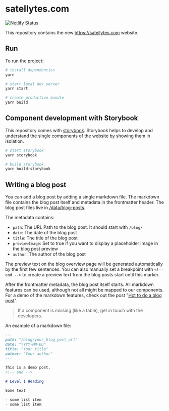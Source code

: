# satellytes.com

[![Netlify Status](https://api.netlify.com/api/v1/badges/c8d8c7d1-444a-4b8c-b31a-9d5531e48c9b/deploy-status)](https://app.netlify.com/sites/satellytes-website/deploys)

This repository contains the new https://satellytes.com website.

## Run

To run the project:

```sh
# install dependencies
yarn

# start local dev server
yarn start

# create production bundle
yarn build
```

## Component development with Storybook

This repository comes with [storybook](https://storybook.js.org/). Storybook helps to develop and understand the single components of the website by showing them in isolation.

```sh
# start storybook
yarn storybook

# build storybook
yarn build-storybook
```

## Writing a blog post

You can add a blog post by adding a single markdown file. The markdown file contains the blog post itself and 
metadata in the frontmatter header. The blog post files live in [/data/blog-posts](/data/blog-posts).

The metadata contains:
- `path`: The URL Path to the blog post. It should start with `/blog/`
- `date`: The date of the blog post
- `title`: The title of the blog post
- `previewImage`: Set to true if you want to display a placeholder image in the blog post preview
-  `author`: The author of the blog post

The preview text on the blog overview page will be generated automatically by the first few sentences. You can also
manually set a breakpoint with `<!-- end -->` to create a preview text from the blog posts start until this marker.

After the frontmatter metadata, the blog post itself starts. All markdown features can be used, although not all might
be mapped to our components. For a demo of the markdown features, check out the post "[Hot to do a blog post](https://satellytes-website-new.netlify.app/blog/how-to-do-a-blog-post)".

> If a component is missing (like a table), get in touch with the developers.

An example of a markdown file:

```markdown
---
path: "/blog/your_blog_post_url"
date: "YYYY-MM-DD"
title: "Your title"
author: "Your author"
---

This is a demo post.
<!-- end -->

# Level 1 Heading

Some text

- some list item
- some list item
```
